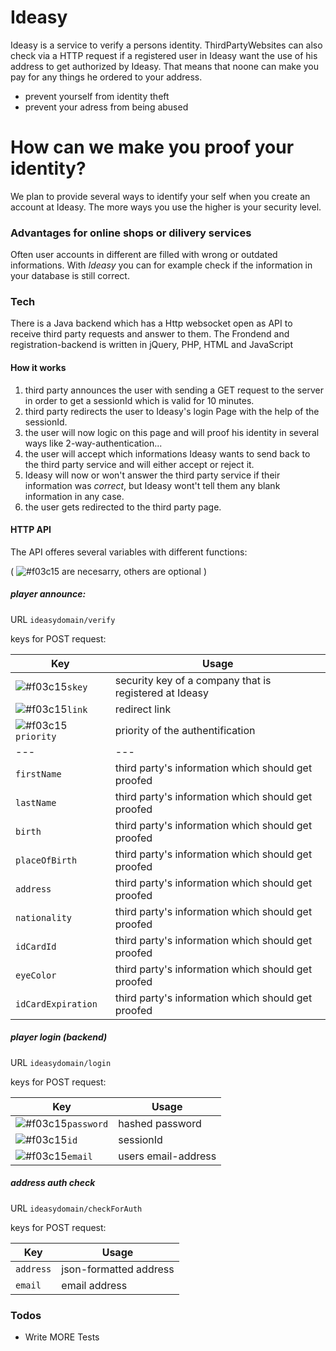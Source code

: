 # Ideasy
Ideasy is a service to verify a persons identity. ThirdPartyWebsites can also check via a HTTP request if a registered user in Ideasy want the use of his address to get authorized by Ideasy. That means that noone can make you pay for any things he ordered to your address.

  - prevent yourself from identity theft
  - prevent your adress from being abused

# How can we make you proof your identity?
We plan to provide several ways to identify your self when you create an account at Ideasy. The more ways you use the higher is your security level.

### Advantages for online shops or dilivery services

Often user accounts in different are filled with wrong or outdated informations.
With *Ideasy* you can for example check if the information in your database is still correct. 

### Tech
There is a Java backend which has a Http websocket open as API to receive third party requests and answer to them. The Frondend and registration-backend is written in jQuery, PHP, HTML and JavaScript

#### How it works
1. third party announces the user with sending a GET request to the server in order to get a sessionId which is valid for 10 minutes.
2. third party redirects the user to Ideasy's login Page with the help of the sessionId.
3. the user will now logic on this page and will proof his identity in several ways like 2-way-authentication...
4. the user will accept which informations Ideasy wants to send back to the third party service and will either accept or reject it.
5. Ideasy will now or won't answer the third party service if their information was *correct*, but Ideasy wont't tell them any blank information in any case.
6. the user gets redirected to the third party page.

#### HTTP API
The API offeres several variables with different functions:

( ![#f03c15](https://placehold.it/15/f03c15/000000?text=+) are necesarry, others are optional )

##### player announce:

URL `ideasydomain/verify`

keys for POST request:

| Key  | Usage |
| --- | --- |
| ![#f03c15](https://placehold.it/15/f03c15/000000?text=+)`skey` | security key of a company that is registered at Ideasy |
| ![#f03c15](https://placehold.it/15/f03c15/000000?text=+)`link` | redirect link |
| ![#f03c15](https://placehold.it/15/f03c15/000000?text=+)`priority` | priority of the authentification | 
| --- | --- |
| `firstName` | third party's information which should get proofed |
| `lastName` | third party's information which should get proofed |
| `birth` | third party's information which should get proofed |
| `placeOfBirth` | third party's information which should get proofed |
| `address` | third party's information which should get proofed |
| `nationality` | third party's information which should get proofed |
| `idCardId` | third party's information which should get proofed |
| `eyeColor` | third party's information which should get proofed |
| `idCardExpiration` | third party's information which should get proofed |

##### player login (backend)
URL `ideasydomain/login`

keys for POST request:

| Key  | Usage |
| --- | --- |
| ![#f03c15](https://placehold.it/15/f03c15/000000?text=+)`password` | hashed password |
| ![#f03c15](https://placehold.it/15/f03c15/000000?text=+)`id` | sessionId |
| ![#f03c15](https://placehold.it/15/f03c15/000000?text=+)`email` | users email-address |

##### address auth check
URL `ideasydomain/checkForAuth`

keys for POST request:

| Key  | Usage |
| --- | --- |
| `address` | json-formatted address |
| `email` | email address |

### Todos

 - Write MORE Tests

